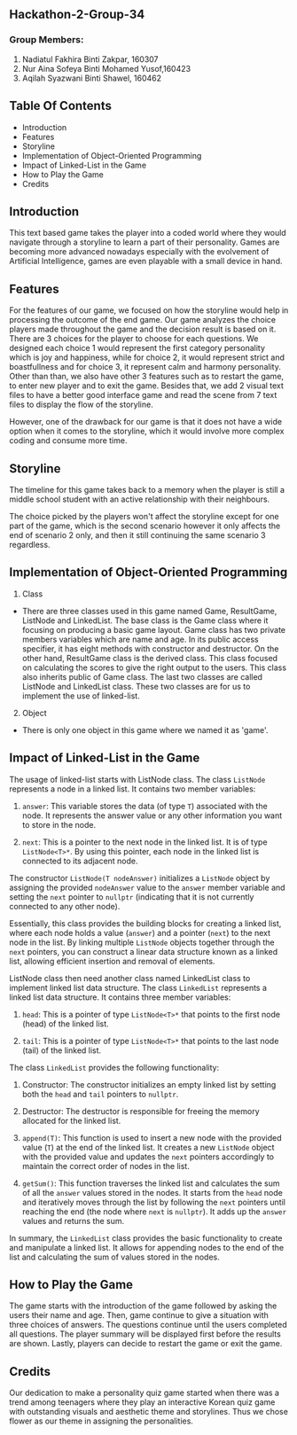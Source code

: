 ## Hackathon-2-Group-34

### Group Members: 
  1. Nadiatul Fakhira Binti Zakpar, 160307
  2.  Nur Aina Sofeya Binti Mohamed Yusof,160423
  3.  Aqilah Syazwani Binti Shawel, 160462
  
## Table Of Contents 
  + Introduction
  + Features
  + Storyline
  + Implementation of Object-Oriented Programming
  + Impact of Linked-List in the Game
  + How to Play the Game
  + Credits

## Introduction
  This text based game takes the player into a coded world where they would navigate through a storyline to learn a part of their personality. Games are becoming more advanced nowadays especially with the evolvement of Artificial Intelligence, games are even playable with a small device in hand. 

## Features
  For the features of our game, we focused on how the storyline would help in processing the outcome of the end game. Our game analyzes the choice players made throughout the game and the decision result is based on it. There are 3 choices for the player to choose for each questions. 
  We designed each choice 1 would represent the first category personality which is joy and happiness, while for choice 2, it would represent strict and boastfullness and for choice 3, it represent calm and harmony personality.
  Other than than, we also have other 3 features such as to restart the game, to enter new player and to exit the game.
  Besides that, we add 2 visual text files to have a better good interface game and read the scene from 7 text files to display the flow of the storyline. 
  
  However, one of the drawback for our game is that it does not have a wide option when it comes to the storyline, which it would involve more complex coding and consume more time.



## Storyline
  The timeline for this game takes back to a memory when the player is still a middle school student with an active relationship with their neighbours.
  
  The choice picked by the players won't affect the storyline except for one part of the game, which is the second scenario however it only affects the end of scenario 2 only, and then it still continuing the same scenario 3 regardless.



## Implementation of Object-Oriented Programming
   1. Class
   * There are three classes used in this game named Game, ResultGame, ListNode and LinkedList. The base class is the Game class where it focusing on producing a basic game layout. Game class has two private members variables which are name and age. In its public access specifier, it has eight methods with constructor and destructor. On the other hand, ResultGame class is the derived class. This class focused on calculating the scores to give the right output to the users. This class also inherits public of Game class. The last two classes are called ListNode and LinkedList class. These two classes are for us to implement the use of linked-list. 
2. Object
* There is only one object in this game where we named it as 'game'.
  
## Impact of Linked-List in the Game
  The usage of linked-list starts with ListNode class. The class `ListNode` represents a node in a linked list. It contains two member variables:

1. `answer`: This variable stores the data (of type `T`) associated with the node. It represents the answer value or any other information you want to store in the node.

2. `next`: This is a pointer to the next node in the linked list. It is of type `ListNode<T>*`. By using this pointer, each node in the linked list is connected to its adjacent node.

The constructor `ListNode(T nodeAnswer)` initializes a `ListNode` object by assigning the provided `nodeAnswer` value to the `answer` member variable and setting the `next` pointer to `nullptr` (indicating that it is not currently connected to any other node).

Essentially, this class provides the building blocks for creating a linked list, where each node holds a value (`answer`) and a pointer (`next`) to the next node in the list. By linking multiple `ListNode` objects together through the `next` pointers, you can construct a linear data structure known as a linked list, allowing efficient insertion and removal of elements.

ListNode class then need another class named LinkedList class to implement linked list data structure. The class `LinkedList` represents a linked list data structure. It contains three member variables:

1. `head`: This is a pointer of type `ListNode<T>*` that points to the first node (head) of the linked list.

2. `tail`: This is a pointer of type `ListNode<T>*` that points to the last node (tail) of the linked list.

The class `LinkedList` provides the following functionality:

1. Constructor: The constructor initializes an empty linked list by setting both the `head` and `tail` pointers to `nullptr`.

2. Destructor: The destructor is responsible for freeing the memory allocated for the linked list. 

3. `append(T)`: This function is used to insert a new node with the provided value (`T`) at the end of the linked list. It creates a new `ListNode` object with the provided value and updates the `next` pointers accordingly to maintain the correct order of nodes in the list.

4. `getSum()`: This function traverses the linked list and calculates the sum of all the `answer` values stored in the nodes. It starts from the `head` node and iteratively moves through the list by following the `next` pointers until reaching the end (the node where `next` is `nullptr`). It adds up the `answer` values and returns the sum.

In summary, the `LinkedList` class provides the basic functionality to create and manipulate a linked list. It allows for appending nodes to the end of the list and calculating the sum of values stored in the nodes. 

## How to Play the Game
  The game starts with the introduction of the game followed by asking the users their name and age. Then, game continue to give a situation with three choices of answers. The questions continue until the users completed all questions. The player summary will be displayed first before the results are shown. Lastly, players can decide to restart the game or exit the game.
  
## Credits
  Our dedication to make a personality quiz game started when there was a trend among teenagers where they play an interactive Korean quiz game with outstanding visuals and aesthetic theme and storylines. Thus we chose flower as our theme in assigning the personalities.
